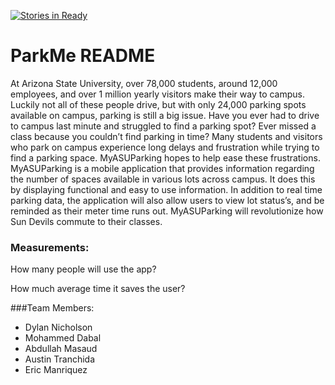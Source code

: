 [![Stories in Ready](https://badge.waffle.io/asu-cis-capstone/parkme.png?label=ready&title=Ready)](https://waffle.io/asu-cis-capstone/parkme)
# ParkMe README

At Arizona State University, over 78,000 students, around 12,000 employees, and over 1 million yearly visitors make their way to campus. Luckily not all of these people drive, but with only 24,000 parking spots available on campus, parking is still a big issue. Have you ever had to drive to campus last minute and struggled to find a parking spot? Ever missed a class because you couldn’t find parking in time? Many students and visitors who park on campus experience long delays and frustration while trying to find a parking space. MyASUParking hopes to help ease these frustrations. MyASUParking is a mobile application that provides information regarding the number of spaces available in various lots across campus. It does this by displaying functional and easy to use information. In addition to real time parking data, the application will also allow users to view lot status’s, and be reminded as their meter time runs out. MyASUParking will revolutionize how Sun Devils commute to their classes.

### Measurements:

How many people will use the app?

How much average time it saves the user?

###Team Members:

- Dylan Nicholson
- Mohammed Dabal
- Abdullah Masaud
- Austin Tranchida
- Eric Manriquez

